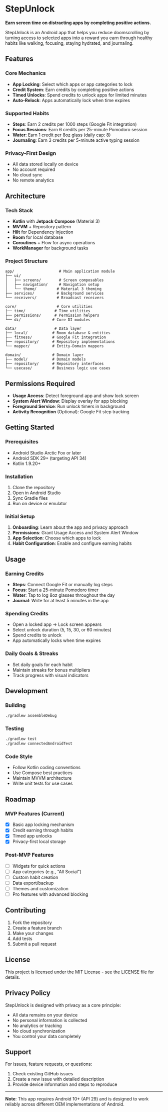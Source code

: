 # StepUnlock

**Earn screen time on distracting apps by completing positive actions.**

StepUnlock is an Android app that helps you reduce doomscrolling by turning access to selected apps into a reward you earn through healthy habits like walking, focusing, staying hydrated, and journaling.

## Features


### Core Mechanics
- **App Locking**: Select which apps or app categories to lock
- **Credit System**: Earn credits by completing positive actions
- **Timed Unlocks**: Spend credits to unlock apps for limited minutes
- **Auto-Relock**: Apps automatically lock when time expires

### Supported Habits
- **Steps**: Earn 2 credits per 1000 steps (Google Fit integration)
- **Focus Sessions**: Earn 6 credits per 25-minute Pomodoro session
- **Water**: Earn 1 credit per 8oz glass (daily cap: 8)
- **Journaling**: Earn 3 credits per 5-minute active typing session

### Privacy-First Design
- All data stored locally on device
- No account required
- No cloud sync
- No remote analytics

## Architecture

### Tech Stack
- **Kotlin** with **Jetpack Compose** (Material 3)
- **MVVM** + Repository pattern
- **Hilt** for Dependency Injection
- **Room** for local database
- **Coroutines** + Flow for async operations
- **WorkManager** for background tasks

### Project Structure
```
app/                    # Main application module
├── ui/
│   ├── screens/        # Screen composables
│   ├── navigation/     # Navigation setup
│   └── theme/         # Material 3 theming
├── services/          # Background services
└── receivers/         # Broadcast receivers

core/                  # Core utilities
├── time/             # Time utilities
├── permissions/      # Permission helpers
└── di/              # Core DI modules

data/                 # Data layer
├── local/           # Room database & entities
├── fitness/         # Google Fit integration
├── repository/      # Repository implementations
└── mapper/          # Entity-Domain mappers

domain/              # Domain layer
├── model/           # Domain models
├── repository/      # Repository interfaces
└── usecase/         # Business logic use cases
```

## Permissions Required

- **Usage Access**: Detect foreground app and show lock screen
- **System Alert Window**: Display overlay for app blocking
- **Foreground Service**: Run unlock timers in background
- **Activity Recognition** (Optional): Google Fit step tracking

## Getting Started

### Prerequisites
- Android Studio Arctic Fox or later
- Android SDK 29+ (targeting API 34)
- Kotlin 1.9.20+

### Installation
1. Clone the repository
2. Open in Android Studio
3. Sync Gradle files
4. Run on device or emulator

### Initial Setup
1. **Onboarding**: Learn about the app and privacy approach
2. **Permissions**: Grant Usage Access and System Alert Window
3. **App Selection**: Choose which apps to lock
4. **Habit Configuration**: Enable and configure earning habits

## Usage

### Earning Credits
- **Steps**: Connect Google Fit or manually log steps
- **Focus**: Start a 25-minute Pomodoro timer
- **Water**: Tap to log 8oz glasses throughout the day
- **Journal**: Write for at least 5 minutes in the app

### Spending Credits
- Open a locked app → Lock screen appears
- Select unlock duration (5, 15, 30, or 60 minutes)
- Spend credits to unlock
- App automatically locks when time expires

### Daily Goals & Streaks
- Set daily goals for each habit
- Maintain streaks for bonus multipliers
- Track progress with visual indicators

## Development

### Building
```bash
./gradlew assembleDebug
```

### Testing
```bash
./gradlew test
./gradlew connectedAndroidTest
```

### Code Style
- Follow Kotlin coding conventions
- Use Compose best practices
- Maintain MVVM architecture
- Write unit tests for use cases

## Roadmap

### MVP Features (Current)
- [x] Basic app locking mechanism
- [x] Credit earning through habits
- [x] Timed app unlocks
- [x] Privacy-first local storage

### Post-MVP Features
- [ ] Widgets for quick actions
- [ ] App categories (e.g., "All Social")
- [ ] Custom habit creation
- [ ] Data export/backup
- [ ] Themes and customization
- [ ] Pro features with advanced blocking

## Contributing

1. Fork the repository
2. Create a feature branch
3. Make your changes
4. Add tests
5. Submit a pull request

## License

This project is licensed under the MIT License - see the LICENSE file for details.

## Privacy Policy

StepUnlock is designed with privacy as a core principle:
- All data remains on your device
- No personal information is collected
- No analytics or tracking
- No cloud synchronization
- You control your data completely

## Support

For issues, feature requests, or questions:
1. Check existing GitHub issues
2. Create a new issue with detailed description
3. Provide device information and steps to reproduce

---

**Note**: This app requires Android 10+ (API 29) and is designed to work reliably across different OEM implementations of Android.
